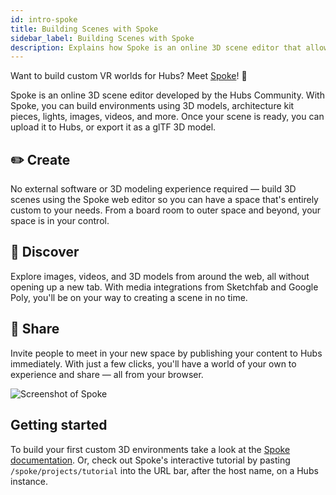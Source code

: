 ```yaml
---
id: intro-spoke
title: Building Scenes with Spoke
sidebar_label: Building Scenes with Spoke
description: Explains how Spoke is an online 3D scene editor that allows users to create, discover, and share environments. That using a basic interface, users can upload, drag and drop, and edit assets like 3D models, sounds, lights, and links. Thus, Spoke is a good interface for beginners.
---
```


Want to build custom VR worlds for Hubs? Meet [Spoke](https://github.com/Hubs-Foundation/Spoke)! 👋

Spoke is an online 3D scene editor developed by the Hubs Community. With Spoke, you can build environments using 3D models, architecture kit pieces, lights, images, videos, and more. Once your scene is ready, you can upload it to Hubs, or export it as a glTF 3D model.

## ✏️ Create

No external software or 3D modeling experience required &mdash; build 3D scenes using the Spoke web editor so you can have a space that's entirely custom to your needs. From a board room to outer space and beyond, your space is in your control.

## 🔭 Discover

Explore images, videos, and 3D models from around the web, all without opening up a new tab. With media integrations from Sketchfab and Google Poly, you'll be on your way to creating a scene in no time.

## 🎉 Share

Invite people to meet in your new space by publishing your content to Hubs immediately. With just a few clicks, you'll have a world of your own to experience and share &mdash; all from your browser.


![Screenshot of Spoke](img/intro-spoke-screenshot-min.jpeg)


## Getting started

To build your first custom 3D environments take a look at the [Spoke documentation](./spoke-creating-projects.html).
Or, check out Spoke's interactive tutorial by pasting `/spoke/projects/tutorial` into the URL bar, after the host name, on a Hubs instance.
